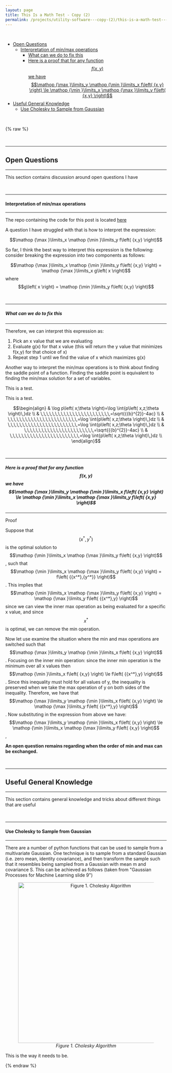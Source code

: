 ```yaml
---
layout: page
title: This Is a Math Test - Copy (2)
permalink: /projects/utility-software---copy-(2)/this-is-a-math-test---copy-(2)/
---
```

<br />
<!-- MarkdownTOC depth=4 -->


-  [Open Questions](#open-questions)
    -  [Interpretation of min/max operations](#interpretation-of-min/max-operations)
        -  [What can we do to fix this](#what-can-we-do-to-fix-this)
        -  [Here is a proof that for any function$$f\left( {x,y} \right)$$we have $$\mathop {\max }\limits_y \mathop {\min }\limits_x f\left( {x,y} \right) \le \mathop {\min }\limits_x \mathop {\max }\limits_y f\left( {x,y} \right)$$ ](#here-is-a-proof-that-for-any-function$$f\left(-{x,y}-\right)$$we-have-$$\mathop-{\max-}\limits_y-\mathop-{\min-}\limits_x-f\left(-{x,y}-\right)-\le-\mathop-{\min-}\limits_x-\mathop-{\max-}\limits_y-f\left(-{x,y}-\right)$$-)
-  [Useful General Knowledge](#useful-general-knowledge)
    -  [Use Cholesky to Sample from Gaussian](#use-cholesky-to-sample-from-gaussian)
<!-- /MarkdownTOC -->


<br/>

{% raw %}


<a name="open-questions"></a>

<br />

---
## Open Questions
---

This section contains discussion around open questions I have


<a name="interpretation-of-min/max-operations"></a>

<br />

---
#### Interpretation of min/max operations
---

The repo containing the code for this post is located [here]( https://github.com/chrisnielsen/chrisnielsen.github.io)

A question I have struggled with that is how to interpret the expression:

$$\mathop {\max }\limits_x \mathop {\min }\limits_y f\left( {x,y} \right)$$

So far, I think the best way to interpret this expression is the following: consider breaking the expression into two components as follows:

$$\mathop {\max }\limits_x \mathop {\min }\limits_y f\left( {x,y} \right) = \mathop {\max }\limits_x g\left( x \right)$$ where $$g\left( x \right) = \mathop {\min }\limits_y f\left( {x,y} \right)$$



<a name="what-can-we-do-to-fix-this"></a>

<br />

---
##### What can we do to fix this
---

Therefore, we can interpret this expression as:
1. Pick an x value that we are evaluating
2. Evaluate g(x) for that x value (this will return the y value that minimizes f(x,y) for that choice of x)
3. Repeat step 1 until we find the value of x which maximizes g(x)

Another way to interpret the min/max operations is to think about finding the saddle point of a function. Finding the saddle point is equivalent to finding the min/max solution for a set of variables.


This is a test.



This is a test.


$$\begin{align}
  & \log p\left( x;\theta  \right)=\log \int{p\left( x,z;\theta  \right)\,}dz \\ 
 & \,\,\,\,\,\,\,\,\,\,\,\,\,\,\,\,\,\,\,\,\,\,\,\,=\sqrt{{{b}^{2}}-4ac} \\ 
 & \,\,\,\,\,\,\,\,\,\,\,\,\,\,\,\,\,\,\,\,\,\,\,\,=\log \int{p\left( x,z;\theta  \right)\,}dz \\ 
 & \,\,\,\,\,\,\,\,\,\,\,\,\,\,\,\,\,\,\,\,\,\,\,\,=\log \int{p\left( x,z;\theta  \right)\,}dz \\ 
 & \,\,\,\,\,\,\,\,\,\,\,\,\,\,\,\,\,\,\,\,\,\,\,\,=\sqrt{{{b}^{2}}-4ac} \\ 
 & \,\,\,\,\,\,\,\,\,\,\,\,\,\,\,\,\,\,\,\,\,\,\,\,=\log \int{p\left( x,z;\theta  \right)\,}dz \\ 
\end{align}$$ 








<a name="here-is-a-proof-that-for-any-function$$f\left(-{x,y}-\right)$$we-have-$$\mathop-{\max-}\limits_y-\mathop-{\min-}\limits_x-f\left(-{x,y}-\right)-\le-\mathop-{\min-}\limits_x-\mathop-{\max-}\limits_y-f\left(-{x,y}-\right)$$-"></a>

<br />

---
##### Here is a proof that for any function$$f\left( {x,y} \right)$$we have $$\mathop {\max }\limits_y \mathop {\min }\limits_x f\left( {x,y} \right) \le \mathop {\min }\limits_x \mathop {\max }\limits_y f\left( {x,y} \right)$$ 
---


Proof

Suppose that $$\left( {{x^*},{y^*}} \right)$$is the optimal solution to $$\mathop {\min }\limits_x \mathop {\max }\limits_y f\left( {x,y} \right)$$, such that $$\mathop {\min }\limits_x \mathop {\max }\limits_y f\left( {x,y} \right) = f\left( {{x^*},{y^*}} \right)$$. This implies that $$\mathop {\min }\limits_x \mathop {\max }\limits_y f\left( {x,y} \right) = \mathop {\max }\limits_y f\left( {{x^*},y} \right)$$since we can view the inner max operation as being evaluated for a specific x value, and since $${x^*}$$is optimal, we can remove the min operation. 

Now let use examine the situation where the min and max operations are switched such that $$\mathop {\max }\limits_y \mathop {\min }\limits_x f\left( {x,y} \right)$$. Focusing on the inner min operation: since the inner min operation is the minimum over all x values then $$\mathop {\min }\limits_x f\left( {x,y} \right) \le f\left( {{x^*},y} \right)$$.  Since this inequality must hold for all values of y, the inequality is preserved when we take the max operation of y on both sides of the inequality. Therefore, we have that $$\mathop {\max }\limits_y \mathop {\min }\limits_x f\left( {x,y} \right) \le \mathop {\max }\limits_y f\left( {{x^*},y} \right)$$. Now substituting in the expression from above we have:$$\mathop {\max }\limits_y \mathop {\min }\limits_x f\left( {x,y} \right) \le \mathop {\min }\limits_x \mathop {\max }\limits_y f\left( {x,y} \right)$$, 


 **An open question remains regarding when the order of min and max can be exchanged.**


<a name="useful-general-knowledge"></a>

<br />

---
## Useful General Knowledge
---

This section contains general knowledge and tricks about different things that are useful



<a name="use-cholesky-to-sample-from-gaussian"></a>

<br />

---
#### Use Cholesky to Sample from Gaussian
---

There are a number of python functions that can be used to sample from a multivariate Gaussian. One technique is to sample from a standard Gaussian (i.e. zero mean, identity covariance), and then transform the sample such that it resembles being sampled from a Gaussian with mean m and covariance S. This can be achieved as follows (taken from "Gaussian Processes for Machine Learning slide 9")

<figure><center><img src="/output/assets/img/projects/utility-software---copy-(2)/this-is-a-math-test---copy-(2)/image1.png" alt="Figure 1. Cholesky Algorithm" width="500"/> <figcaption> <em>Figure 1. Cholesky Algorithm </em> </figcaption> </center></figure>
 

This is the way it needs to be.


{% endraw %}
